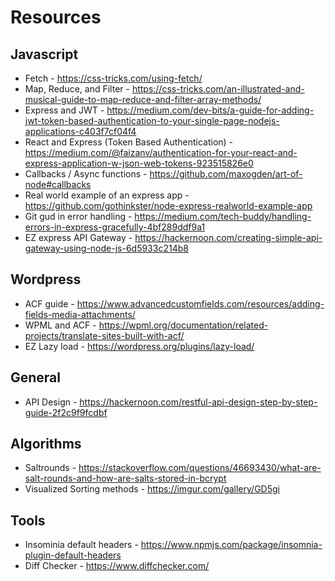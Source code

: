 # Resources 

## Javascript 

  * Fetch - https://css-tricks.com/using-fetch/
  * Map, Reduce, and Filter - https://css-tricks.com/an-illustrated-and-musical-guide-to-map-reduce-and-filter-array-methods/
  * Express and JWT - https://medium.com/dev-bits/a-guide-for-adding-jwt-token-based-authentication-to-your-single-page-nodejs-applications-c403f7cf04f4
  * React and Express (Token Based Authentication) - https://medium.com/@faizanv/authentication-for-your-react-and-express-application-w-json-web-tokens-923515826e0
  * Callbacks / Async functions - https://github.com/maxogden/art-of-node#callbacks
  * Real world example of an express app - https://github.com/gothinkster/node-express-realworld-example-app
  * Git gud in error handling - https://medium.com/tech-buddy/handling-errors-in-express-gracefully-4bf289ddf9a1
  * EZ express API Gateway - https://hackernoon.com/creating-simple-api-gateway-using-node-js-6d5933c214b8
  
## Wordpress
  
  * ACF guide - https://www.advancedcustomfields.com/resources/adding-fields-media-attachments/
  * WPML and ACF - https://wpml.org/documentation/related-projects/translate-sites-built-with-acf/
  * EZ Lazy load - https://wordpress.org/plugins/lazy-load/
  
## General
  * API Design - https://hackernoon.com/restful-api-design-step-by-step-guide-2f2c9f9fcdbf
  
## Algorithms
  * Saltrounds - https://stackoverflow.com/questions/46693430/what-are-salt-rounds-and-how-are-salts-stored-in-bcrypt
  * Visualized Sorting methods - https://imgur.com/gallery/GD5gi
  
## Tools 

  * Insominia default headers - https://www.npmjs.com/package/insomnia-plugin-default-headers
  * Diff Checker - https://www.diffchecker.com/
  

